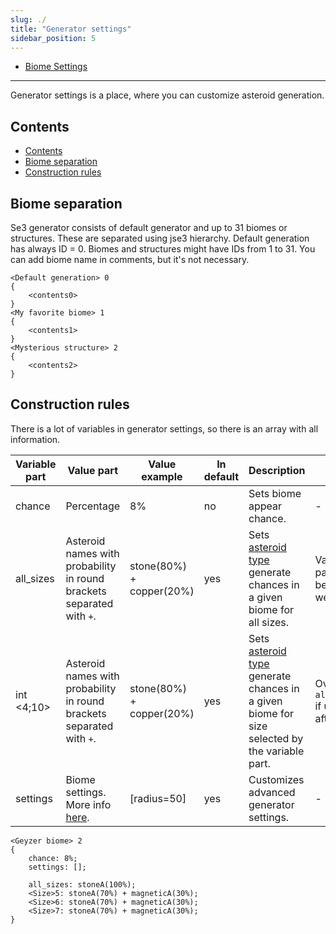 ```yaml
---
slug: ./
title: "Generator settings"
sidebar_position: 5
---
```


-   [Biome Settings](./BiomeSettings)

---

Generator settings is a place, where you can customize asteroid generation.

## Contents

-   [Contents](#contents)
-   [Biome separation](#biome-separation)
-   [Construction rules](#construction-rules)

## Biome separation

Se3 generator consists of default generator and up to 31 biomes or structures. These are separated using jse3 hierarchy.
Default generation has always ID = 0. Biomes and structures might have IDs from 1 to 31. You can add biome name in comments,
but it's not necessary.

```text showLineNumbers
<Default generation> 0
{
    <contents0>
}
<My favorite biome> 1
{
    <contents1>
}
<Mysterious structure> 2
{
    <contents2>
}
```

## Construction rules

There is a lot of variables in generator settings, so there is an array with all information.

| Variable part | Value part                                                            | Value example            | In default | Description                                                                                                              | Note                                       |
| ------------- | --------------------------------------------------------------------- | ------------------------ | ---------- | ------------------------------------------------------------------------------------------------------------------------ | ------------------------------------------ |
| chance        | Percentage                                                            | 8%                       | no         | Sets biome appear chance.                                                                                                | -                                          |
| all_sizes     | Asteroid names with probability in round brackets separated with `+`. | stone(80%) + copper(20%) | yes        | Sets [asteroid type](../../GameData/Asteroids) generate chances in a given biome for all sizes.                          | Variable part can be 0 as well.            |
| int <4;10>    | Asteroid names with probability in round brackets separated with `+`. | stone(80%) + copper(20%) | yes        | Sets [asteroid type](../../GameData/Asteroids) generate chances in a given biome for size selected by the variable part. | Overwrites `all_sizes` if used after that. |
| settings      | Biome settings. More info [here](./BiomeSettings).                    | [radius=50]              | yes        | Customizes advanced generator settings.                                                                                  | -                                          |

```text showLineNumbers
<Geyzer biome> 2
{
	chance: 8%;
	settings: [];

	all_sizes: stoneA(100%);
	<Size>5: stoneA(70%) + magneticA(30%);
	<Size>6: stoneA(70%) + magneticA(30%);
	<Size>7: stoneA(70%) + magneticA(30%);
}
```
